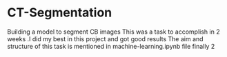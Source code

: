 # CT-Segmentation
Building a model to segment CB images 
This was a task to accomplish in 2 weeks .I did my best in this project and got good results
The aim and structure of this task is mentioned in machine-learning.ipynb file
finally 2